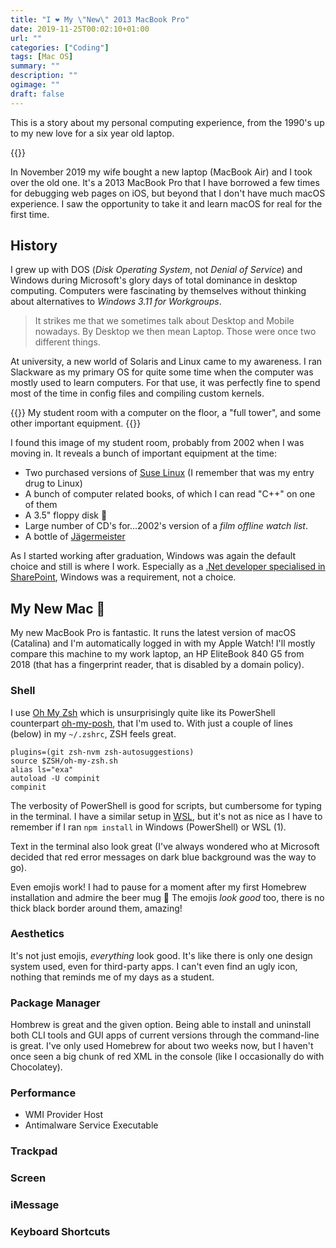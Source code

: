 ```yaml
---
title: "I ❤️ My \"New\" 2013 MacBook Pro"
date: 2019-11-25T00:02:10+01:00
url: ""
categories: ["Coding"]
tags: [Mac OS]
summary: ""
description: ""
ogimage: ""
draft: false
---
```


This is a story about my personal computing experience, from the 1990's up to my new love for a six year old laptop.

{{<post-image image="2019-11-26_HPA_2184.jpg" alt="Photo of the laptop I'm writing about in this post" />}}

In November 2019 my wife bought a new laptop (MacBook Air) and I took over the old one. It's a 2013 MacBook Pro that I have borrowed a few times for debugging web pages on iOS, but beyond that I don't have much macOS experience. I saw the opportunity to take it and learn macOS for real for the first time.

## History

I grew up with DOS (_Disk Operating System_, not _Denial of Service_) and Windows during Microsoft's glory days of total dominance in desktop computing. Computers were fascinating by themselves without thinking about alternatives to _Windows 3.11 for Workgroups_. 

> It strikes me that we sometimes talk about Desktop and Mobile nowadays. By Desktop we then mean Laptop. Those were once two different things. 

At university, a new world of Solaris and Linux came to my awareness. I ran Slackware as my primary OS for quite some time when the computer was mostly used to learn computers. For that use, it was perfectly fine to spend most of the time in config files and compiling custom kernels.

{{<post-image image="mittrum.png" width="700" lightbox="true" alt="Student room in yearly 21 century with 14 inch computer monitor and 14 inch TV">}}
My student room with a computer on the floor, a "full tower", and some other important equipment.
{{</post-image>}}

I found this image of my student room, probably from 2002 when I was moving in. It reveals a bunch of important equipment at the time:

* Two purchased versions of [Suse Linux][1] (I remember that was my entry drug to Linux)
* A bunch of computer related books, of which I can read "C++" on one of them
* A 3.5" floppy disk 💾
* Large number of CD's for...2002's version of a _film offline watch list_.
* A bottle of [Jägermeister][2] 

As I started working after graduation, Windows was again the default choice and still is where I work. Especially as a [.Net developer specialised in SharePoint][3], Windows was a requirement, not a choice.

## My New Mac 🤩

My new MacBook Pro is fantastic. It runs the latest version of macOS (Catalina) and I'm automatically logged in with my Apple Watch! I'll mostly compare this machine to my work laptop, an HP EliteBook 840 G5 from 2018 (that has a fingerprint reader, that is disabled by a domain policy).

### Shell

I use [Oh My Zsh][4] which is unsurprisingly quite like its PowerShell counterpart [oh-my-posh][5], that I'm used to. With just a couple of lines (below) in my `~/.zshrc`, ZSH feels great. 

```
plugins=(git zsh-nvm zsh-autosuggestions)
source $ZSH/oh-my-zsh.sh
alias ls="exa"
autoload -U compinit
compinit
```

The verbosity of PowerShell is good for scripts, but cumbersome for typing in the terminal. I have a similar setup in [WSL][6], but it's not as nice as I have to remember if I ran `npm install` in Windows (PowerShell) or WSL (1).

Text in the terminal also look great (I've always wondered who at Microsoft decided that red error messages on dark blue background was the way to go). 

Even emojis work! I had to pause for a moment after my first Homebrew installation and admire the beer mug 🍺 The emojis _look good_ too, there is no thick black border around them, amazing!

<!-- I truly hope the new Windows Terminal and WSL 2 will be great, but it isn't yet available for Windows 10 Enterprise on [_the several-years-behind ring_][7], that my work laptop is on. -->

### Aesthetics

It's not just emojis, _everything_ look good. It's like there is only one design system used, even for third-party apps. I can't even find an ugly icon, nothing that reminds me of my days as a student.

### Package Manager

Hombrew is great and the given option. Being able to install and uninstall both CLI tools and GUI apps of current versions through the command-line is great. I've only used Homebrew for about two weeks now, but I haven't once seen a big chunk of red XML in the console (like I occasionally do with Chocolatey).

### Performance
* WMI Provider Host
* Antimalware Service Executable

### Trackpad

### Screen

### iMessage

### Keyboard Shortcuts

[1]: https://www.suse.com/
[2]: https://upload.wikimedia.org/wikipedia/commons/3/39/17-03-16-J%C3%A4germeister-Miniaturen-RR7_8310.jpg
[3]: https://www.henriksommerfeld.se/getting-a-divorce-from-sharepoint/
[4]: https://github.com/ohmyzsh/ohmyzsh
[5]: https://github.com/JanDeDobbeleer/oh-my-posh
[6]: https://docs.microsoft.com/en-us/windows/wsl/faq
[7]: https://en.wikipedia.org/wiki/Windows_Insider#Rings
